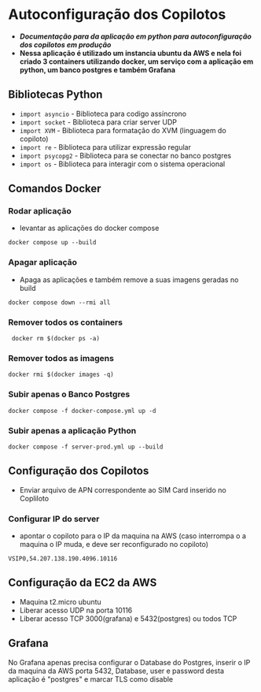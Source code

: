 # Autoconfiguração dos Copilotos
* ***Documentação para da aplicação em python para autoconfiguração dos copilotos em produção***
* **Nessa aplicação é utilizado um instancia ubuntu da AWS e nela foi criado 3 containers utilizando docker, um serviço com a aplicação em python, um banco postgres e também Grafana**


## Bibliotecas Python
* `import asyncio` - Biblioteca para codigo assíncrono
* `import socket` - Biblioteca para criar server UDP
* `import XVM`  - Biblioteca para formatação do XVM (linguagem do copiloto)
* `import re` - Biblioteca para utilizar expressão regular
* `import psycopg2` - Biblioteca para se conectar no banco postgres
* `import os` - Biblioteca para interagir com o sistema operacional


## Comandos Docker 

### Rodar aplicação
* levantar as aplicações do docker compose

```docker compose up --build```

### Apagar aplicação
* Apaga as aplicações e também remove a suas imagens geradas no build

```docker compose down --rmi all```    

### Remover todos os containers
``` docker rm $(docker ps -a)``` 

### Remover todos as imagens
```docker rmi $(docker images -q)``` 

### Subir apenas o Banco Postgres
```docker compose -f docker-compose.yml up -d```

### Subir apenas a aplicação Python
```docker compose -f server-prod.yml up --build```


## Configuração dos Copilotos
* Enviar arquivo de APN correspondente ao SIM Card inserido no Copliloto

### Configurar IP do server
* apontar o copiloto para o IP da maquina na AWS (caso interrompa o a maquina o IP muda, e deve ser reconfigurado no copiloto)

```VSIP0,54.207.138.190.4096.10116```


## Configuração da EC2 da AWS

* Maquina t2.micro ubuntu
* Liberar acesso UDP na porta 10116
* Liberar acesso TCP 3000(grafana) e 5432(postgres) ou todos TCP
<!-- ![Imagem de como configurar o banco postgres no grafana](C:\Users\guilh\OneDrive\Área de Trabalho\configurar_banco_grafana.png) -->

## Grafana

No Grafana apenas precisa configurar o Database do Postgres, inserir o IP da maquina da AWS porta 5432, Database, user e password desta aplicação é "postgres" e marcar TLS como disable


